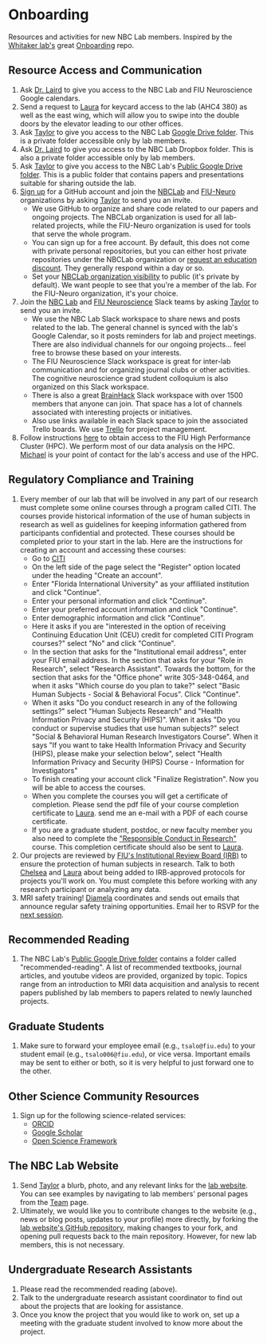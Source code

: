 # Onboarding
Resources and activities for new NBC Lab members. Inspired by the [Whitaker lab's](https://github.com/WhitakerLab) great [Onboarding](https://github.com/WhitakerLab/Onboarding) repo.

## Resource Access and Communication
1. Ask [Dr. Laird](mailto:alaird@fiu.edu) to give you access to the NBC Lab and FIU Neuroscience Google calendars. 
2. Send a request to [Laura](mailto:lucros@fiu.edu) for keycard access to the lab (AHC4 380) as well as the east wing, which will allow you to swipe into the double doors by the elevator leading to our other offices. 
3. Ask [Taylor](mailto:tsalo006@fiu.edu) to give you access to the NBC Lab [Google Drive folder](https://drive.google.com/drive/u/0/folders/0B543K-QXbp21WERUMkc5SVhjODg). This is a private folder accessible only by lab members. 
4. Ask [Dr. Laird](mailto:alaird@fiu.edu) to give you access to the NBC Lab Dropbox folder. This is also a private folder accessible only by lab members. 
5. Ask [Taylor](mailto:tsalo006@fiu.edu) to give you access to the NBC Lab's [Public Google Drive folder](https://drive.google.com/drive/folders/0B543K-QXbp21cTV0RjNoNUtMWnM?usp=sharing). This is a public folder that contains papers and presentations suitable for sharing outside the lab.  
6. [Sign up](https://github.com/join?source=header-home) for a GitHub account and join the [NBCLab](https://github.com/NBCLab) and [FIU-Neuro](https://github.com/FIU-Neuro) organizations by asking [Taylor](mailto:tsalo006@fiu.edu) to send you an invite.
    - We use GitHub to organize and share code related to our papers and ongoing projects. The NBCLab organization is used for all lab-related projects, while the FIU-Neuro organization is used for tools that serve the whole program. 
    - You can sign up for a free account. By default, this does not come with private personal repositories, but you can either host private repositories under the NBCLab organization or [request an education discount](https://help.github.com/articles/applying-for-an-academic-research-discount/). They generally respond within a day or so.
    - Set your [NBCLab organization visibility](https://github.com/orgs/NBCLab/people) to public (it's private by default). We want people to see that you're a member of the lab. For the FIU-Neuro organization, it's your choice.
7. Join the [NBC Lab](https://neuroinformaticslab.slack.com) and [FIU Neuroscience](https://fiuneuro.slack.com) Slack teams by asking [Taylor](mailto:tsalo006@fiu.edu) to send you an invite.
    - We use the NBC Lab Slack workspace to share news and posts related to the lab. The general channel is synced with the lab's Google Calendar, so it posts reminders for lab and project meetings. There are also individual channels for our ongoing projects... feel free to browse these based on your interests.
    - The FIU Neuroscience Slack workspace is great for inter-lab communication and for organizing journal clubs or other activities. The cognitive neuroscience grad student colloquium is also organized on this Slack workspace.
    - There is also a great [BrainHack](https://brainhack-slack-invite.herokuapp.com) Slack workspace with over 1500 members that anyone can join. That space has a lot of channels associated with interesting projects or initiatives.
    - Also use links available in each Slack space to join the associated Trello boards. We use [Trello](https://trello.com) for project management. 
8. Follow instructions [here](http://ircc.fiu.edu/accounts/) to obtain access to the FIU High Performance Cluster (HPC). We perform most of our data analysis on the HPC. [Michael](mailto:miriedel@fiu.edu) is your point of contact for the lab's access and use of the HPC. 

## Regulatory Compliance and Training
1. Every member of our lab that will be involved in any part of our research must complete some online courses through a program called CITI. The courses provide historical information of the use of human subjects in research as well as guidelines for keeping information gathered from participants confidential and protected. These courses should be completed prior to your start in the lab. Here are the instructions for creating an account and accessing these courses:
    - Go to [CITI](https://www.citiprogram.org) 
    - On the left side of the page select the "Register" option located under the heading "Create an account".
    - Enter "Florida International University" as your affiliated institution and click "Continue".
    - Enter your personal information and click "Continue".
    - Enter your preferred account information and click "Continue".
    - Enter demographic information and click "Continue".
    - Here it asks if you are "interested in the option of receiving Continuing Education Unit (CEU) credit for completed CITI Program courses?" select "No" and click "Continue".
    - In the section that asks for the "Institutional email address", enter your FIU email address. In the section that asks for your "Role in Research", select "Research Assistant". Towards the bottom, for the section that asks for the "Office phone" write 305-348-0464, and when it asks "Which course do you plan to take?" select "Basic Human Subjects - Social & Behavioral Focus". Click "Continue".
    - When it asks "Do you conduct research in any of the following settings?" select "Human Subjects Research" and "Health Information Privacy and Security (HIPS)". When it asks "Do you conduct or supervise studies that use human subjects?" select "Social & Behavioral Human Research Investigators Course". When it says "If you want to take Health Information Privacy and Security (HIPS), please make your selection below", select "Health Information Privacy and Security (HIPS) Course - Information for Investigators"
    - To finish creating your account click "Finalize Registration". Now you will be able to access the courses.
    - When you complete the courses you will get a certificate of completion. Please send the pdf file of your course completion certificate to [Laura](mailto:lucros@fiu.edu). send me an e-mail with a PDF of each course certificate.
    - If you are a graduate student, postdoc, or new faculty member you also need to complete the ["Responsible Conduct in Research"](http://research.fiu.edu/rcr/training/) course. This completion certificate should also be sent to [Laura](mailto:lucros@fiu.edu).
2. Our projects are reviewed by [FIU's Institutional Review Board (IRB)](http://research.fiu.edu/irb/) to ensure the protection of human subjects in research. Talk to both [Chelsea](mailto:cgreaves@fiu.edu) and [Laura](mailto:lucros@fiu.edu) about being added to IRB-approved protocols for projects you'll work on. You must complete this before working with any research participant or analyzing any data.
3. MRI safety training! [Diamela](mailto:darencib@fiu.edu) coordinates and sends out emails that announce regular safety training opportunities. Email her to RSVP for the [next session](http://cismri.fiu.edu/training-sessions/). 

## Recommended Reading
1. The NBC Lab's [Public Google Drive folder](https://drive.google.com/drive/folders/0B543K-QXbp21cTV0RjNoNUtMWnM?usp=sharing) contains a folder called "recommended-reading". A list of recommended textbooks, journal articles, and youtube videos are provided, organized by topic. Topics range from an introduction to MRI data acquisition and analysis to recent papers published by lab members to papers related to newly launched projects. 

## Graduate Students
1. Make sure to forward your employee email (e.g., `tsalo@fiu.edu`) to your student email (e.g., `tsalo006@fiu.edu`), or vice versa. Important emails may be sent to either or both, so it is very helpful to just forward one to the other.

## Other Science Community Resources
1. Sign up for the following science-related services:
    - [ORCID](https://orcid.org)
    - [Google Scholar](https://scholar.google.com)
    - [Open Science Framework](https://osf.io)
    
## The NBC Lab Website
1. Send [Taylor](mailto:tsalo006@fiu.edu) a blurb, photo, and any relevant links for the [lab website](https://nbclab.github.io). You can see examples by navigating to lab members' personal pages from the [Team](https://nbclab.github.io/team/) page.
2. Ultimately, we would like you to contribute changes to the website (e.g., news or blog posts, updates to your profile) more directly, by forking the [lab website's GitHub repository](https://github.com/NBCLab/NBCLab.github.io), making changes to your fork, and opening pull requests back to the main repository. However, for new lab members, this is not necessary.
    
## Undergraduate Research Assistants
1. Please read the recommended reading (above).
2. Talk to the undergraduate research assistant coordinator to find out about the projects that are looking for assistance.
3. Once you know the project that you would like to work on, set up a meeting with the graduate student involved to know more about the project.
